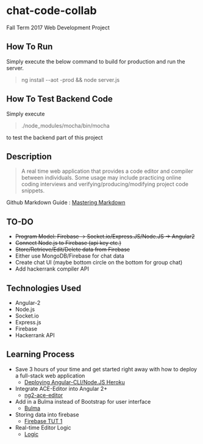 # chat-code-collab
Fall Term 2017 Web Development Project

## How To Run
Simply execute the below command to build for production and run the server.
<blockquote>
ng install --aot -prod && node server.js
</blockquote>

## How To Test Backend Code
Simply execute <blockquote>./node_modules/mocha/bin/mocha</blockquote> to test the backend part of this project

## Description
<blockquote>
A real time web application that provides a code editor and compiler between individuals. Some usage may include practicing online coding interviews and verifying/producing/modifying project code snippets.
</blockquote>
 
Github Markdown Guide : [Mastering Markdown](https://guides.github.com/features/mastering-markdown/)

## TO-DO
* ~~Program Model: Firebase -> Socket.io/Express.JS/Node.JS -> Angular2~~
* ~~Connect Node.js to Firebase (api key etc.)~~
* ~~Store/Retrieve/Edit/Delete data from Firebase~~
* Either use MongoDB/Firebase for chat data
* Create chat UI (maybe bottom circle on the bottom for group chat)
* Add hackerrank compiler API

## Technologies Used
* Angular-2
* Node.js
* Socket.io
* Express.js
* Firebase
* Hackerrank API

## Learning Process
* Save 3 hours of your time and get started right away with how to deploy a full-stack web application
  * [Deploying Angular-CLI/Node.JS Heroku](https://medium.com/@ryanchenkie_40935/angular-cli-deployment-host-your-angular-2-app-on-heroku-3f266f13f352)
* Integrate ACE-Editor into Angular 2+
  * [ng2-ace-editor](https://github.com/fxmontigny/ng2-ace-editor)
* Add in a Bulma instead of Bootstrap for user interface
  * [Bulma](http://bulma.io/documentation/)
* Storing data into firebase
  * [Firebase TUT 1](https://www.codementor.io/johnnyb/fireedit-real-time-editor-javascript-firebase-59lnmf3c6)
* Real-time Editor Logic
  * [Logic](https://www.pluralsight.com/guides/node-js/building-a-realtime-collaborative-editor-with-rethinkdb)
